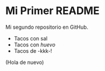 # Mi Primer README
Mi segundo repositorio en GitHub.

+ Tacos con sal
+ Tacos con *huevo*
+ Tacos de -kkk-!

(Hola de nuevo)

